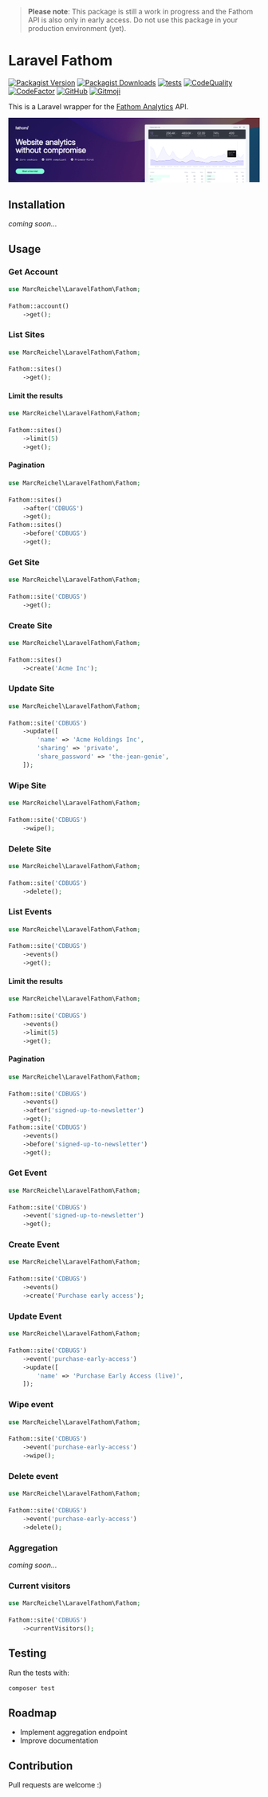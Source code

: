 > **Please note**: This package is still a work in progress and the Fathom API is also only in early access. Do not use this package in your production environment (yet).

# Laravel Fathom

[![Packagist Version](https://img.shields.io/packagist/v/marcreichel/laravel-fathom)](https://packagist.org/packages/marcreichel/laravel-fathom)
[![Packagist Downloads](https://img.shields.io/packagist/dt/marcreichel/laravel-fathom)](https://packagist.org/packages/marcreichel/laravel-fathom)
[![tests](https://github.com/marcreichel/laravel-fathom/actions/workflows/tests.yml/badge.svg?event=push)](https://github.com/marcreichel/laravel-fathom/actions/workflows/tests.yml)
[![CodeQuality](https://github.com/marcreichel/laravel-fathom/actions/workflows/code-quality.yml/badge.svg?event=push)](https://github.com/marcreichel/laravel-fathom/actions/workflows/code-quality.yml)
[![CodeFactor](https://www.codefactor.io/repository/github/marcreichel/laravel-fathom/badge)](https://www.codefactor.io/repository/github/marcreichel/laravel-fathom)
[![GitHub](https://img.shields.io/github/license/marcreichel/laravel-fathom)](https://packagist.org/packages/marcreichel/laravel-fathom)
[![Gitmoji](https://img.shields.io/badge/gitmoji-%20😜%20😍-FFDD67.svg)](https://gitmoji.dev)

This is a Laravel wrapper for the [Fathom Analytics](https://usefathom.com/ref/SILMHC) API.

[![Fathom Analytics](art/fathom-banner.png)](https://usefathom.com/ref/SILMHC)

## Installation

*coming soon...*

## Usage

### Get Account

```php
use MarcReichel\LaravelFathom\Fathom;

Fathom::account()
    ->get();
```

### List Sites

```php
use MarcReichel\LaravelFathom\Fathom;

Fathom::sites()
    ->get();
```

#### Limit the results

```php
use MarcReichel\LaravelFathom\Fathom;

Fathom::sites()
    ->limit(5)
    ->get();
```

#### Pagination

```php
use MarcReichel\LaravelFathom\Fathom;

Fathom::sites()
    ->after('CDBUGS')
    ->get();
Fathom::sites()
    ->before('CDBUGS')
    ->get();
```

### Get Site

```php
use MarcReichel\LaravelFathom\Fathom;

Fathom::site('CDBUGS')
    ->get();
```

### Create Site

```php
use MarcReichel\LaravelFathom\Fathom;

Fathom::sites()
    ->create('Acme Inc');
```

### Update Site

```php
use MarcReichel\LaravelFathom\Fathom;

Fathom::site('CDBUGS')
    ->update([
        'name' => 'Acme Holdings Inc',
        'sharing' => 'private',
        'share_password' => 'the-jean-genie',
    ]);
```

### Wipe Site

```php
use MarcReichel\LaravelFathom\Fathom;

Fathom::site('CDBUGS')
    ->wipe();
```

### Delete Site

```php
use MarcReichel\LaravelFathom\Fathom;

Fathom::site('CDBUGS')
    ->delete();
```

### List Events

```php
use MarcReichel\LaravelFathom\Fathom;

Fathom::site('CDBUGS')
    ->events()
    ->get();
```

#### Limit the results

```php
use MarcReichel\LaravelFathom\Fathom;

Fathom::site('CDBUGS')
    ->events()
    ->limit(5)
    ->get();
```

#### Pagination

```php
use MarcReichel\LaravelFathom\Fathom;

Fathom::site('CDBUGS')
    ->events()
    ->after('signed-up-to-newsletter')
    ->get();
Fathom::site('CDBUGS')
    ->events()
    ->before('signed-up-to-newsletter')
    ->get();
```

### Get Event

```php
use MarcReichel\LaravelFathom\Fathom;

Fathom::site('CDBUGS')
    ->event('signed-up-to-newsletter')
    ->get();
```

### Create Event

```php
use MarcReichel\LaravelFathom\Fathom;

Fathom::site('CDBUGS')
    ->events()
    ->create('Purchase early access');
```

### Update Event

```php
use MarcReichel\LaravelFathom\Fathom;

Fathom::site('CDBUGS')
    ->event('purchase-early-access')
    ->update([
        'name' => 'Purchase Early Access (live)',
    ]);
```

### Wipe event

```php
use MarcReichel\LaravelFathom\Fathom;

Fathom::site('CDBUGS')
    ->event('purchase-early-access')
    ->wipe();
```

### Delete event

```php
use MarcReichel\LaravelFathom\Fathom;

Fathom::site('CDBUGS')
    ->event('purchase-early-access')
    ->delete();
```

### Aggregation

*coming soon...*

### Current visitors

```php
use MarcReichel\LaravelFathom\Fathom;

Fathom::site('CDBUGS')
    ->currentVisitors();
```

## Testing

Run the tests with:

```bash
composer test
```

## Roadmap

- Implement aggregation endpoint
- Improve documentation

## Contribution

Pull requests are welcome :)
